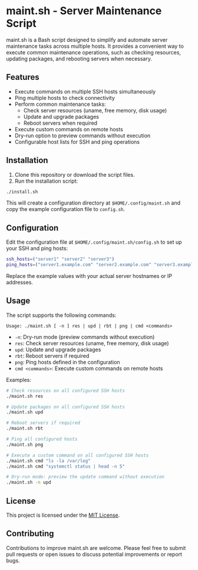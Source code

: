 # maint.sh - Server Maintenance Script

maint.sh is a Bash script designed to simplify and automate server maintenance tasks across multiple hosts. It provides a convenient way to execute common maintenance operations, such as checking resources, updating packages, and rebooting servers when necessary.

## Features

- Execute commands on multiple SSH hosts simultaneously
- Ping multiple hosts to check connectivity
- Perform common maintenance tasks:
  - Check server resources (uname, free memory, disk usage)
  - Update and upgrade packages
  - Reboot servers when required
- Execute custom commands on remote hosts
- Dry-run option to preview commands without execution
- Configurable host lists for SSH and ping operations

## Installation

1. Clone this repository or download the script files.
2. Run the installation script:

```bash
./install.sh
```

This will create a configuration directory at `$HOME/.config/maint.sh` and copy the example configuration file to `config.sh`.

## Configuration

Edit the configuration file at `$HOME/.config/maint.sh/config.sh` to set up your SSH and ping hosts:

```bash
ssh_hosts=("server1" "server2" "server3")
ping_hosts=("server1.example.com" "server2.example.com" "server3.example.com")
```

Replace the example values with your actual server hostnames or IP addresses.

## Usage

The script supports the following commands:

```
Usage: ./maint.sh [ -n ] res | upd | rbt | png | cmd <commands>
```

- `-n`: Dry-run mode (preview commands without execution)
- `res`: Check server resources (uname, free memory, disk usage)
- `upd`: Update and upgrade packages
- `rbt`: Reboot servers if required
- `png`: Ping hosts defined in the configuration
- `cmd <commands>`: Execute custom commands on remote hosts

Examples:

```bash
# Check resources on all configured SSH hosts
./maint.sh res

# Update packages on all configured SSH hosts
./maint.sh upd

# Reboot servers if required
./maint.sh rbt

# Ping all configured hosts
./maint.sh png

# Execute a custom command on all configured SSH hosts
./maint.sh cmd "ls -la /var/log"
./maint.sh cmd "systemctl status | head -n 5"

# Dry-run mode: preview the update command without execution
./maint.sh -n upd
```

## License

This project is licensed under the [MIT License](LICENSE).

## Contributing

Contributions to improve maint.sh are welcome. Please feel free to submit pull requests or open issues to discuss potential improvements or report bugs.